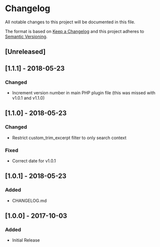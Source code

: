 # Changelog
All notable changes to this project will be documented in this file.

The format is based on [Keep a Changelog](http://keepachangelog.com/en/1.0.0/)
and this project adheres to [Semantic Versioning](http://semver.org/spec/v2.0.0.html).

## [Unreleased]

## [1.1.1] - 2018-05-23
### Changed
- Increment version number in main PHP plugin file (this was missed with v1.0.1 and v1.1.0)

## [1.1.0] - 2018-05-23
### Changed
- Restrict custom_trim_excerpt filter to only search context
### Fixed
- Correct date for v1.0.1

## [1.0.1] - 2018-05-23
### Added
- CHANGELOG.md

## [1.0.0] - 2017-10-03
### Added
- Initial Release
